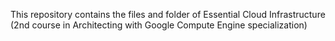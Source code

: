 This repository contains the files and folder of Essential Cloud Infrastructure (2nd course in Architecting with Google Compute Engine specialization)
